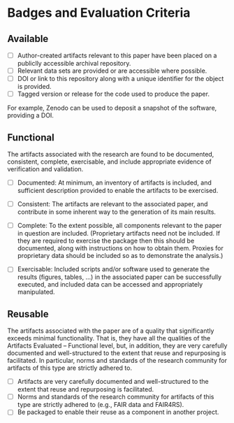 # Badges and Evaluation Criteria

## Available

- [ ] Author-created artifacts relevant to this paper have been placed on a publiclly accessible archival repository.
- [ ] Relevant data sets are provided or are accessible where possible.
- [ ] DOI or link to this repository along with a unique identifier for the object is provided. 
- [ ] Tagged version or release for the code used to produce the paper.

For example, Zenodo can be used to deposit a snapshot of the software, providing a DOI.

## Functional

The artifacts associated with the research are found to be documented, consistent, complete, exercisable, and include appropriate evidence of verification and validation. 
- [ ] Documented: At minimum, an inventory of artifacts is included, and sufficient description provided to enable the artifacts to be exercised.
- [ ] Consistent: The artifacts are relevant to the associated paper, and contribute in some inherent way to the generation of its main results.
- [ ] Complete: To the extent possible, all components relevant to the paper in question are included. (Proprietary artifacts need not be included. If they are required to exercise the package then this should be documented, along with instructions on how to obtain them. Proxies for proprietary data should be included so as to demonstrate the analysis.)
- [ ] Exercisable: Included scripts and/or software used to generate the results (figures, tables, ...) in the associated paper can be successfully executed, and included data can be accessed and appropriately manipulated.


## Reusable

The artifacts associated with the paper are of a quality that significantly exceeds minimal functionality. That is, they have all the qualities of the Artifacts Evaluated – Functional level, but, in addition, they are very carefully documented and well-structured to the extent that reuse and repurposing is facilitated. In particular, norms and standards of the research community for artifacts of this type are strictly adhered to. 

- [ ] Artifacts are very carefully documented and well-structured to the extent that reuse and repurposing is facilitated.
- [ ] Norms and standards of the research community for artifacts of this type are strictly adhered to (e.g., FAIR data and FAIR4RS). 
- [ ] Be packaged to enable their reuse as a component in another project.

